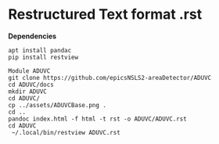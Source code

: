 
# Restructured Text format .rst

**Dependencies**

```
apt install pandac
pip install restview

Module ADUVC
git clone https://github.com/epicsNSLS2-areaDetector/ADUVC
cd ADUVC/docs
mkdir ADUVC
cd ADUVC/
cp ../assets/ADUVCBase.png .
cd ..
pandoc index.html -f html -t rst -o ADUVC/ADUVC.rst
cd ADUVC
 ~/.local/bin/restview ADUVC.rst 
```